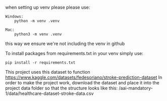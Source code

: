 when setting up venv please please use:

    Windows:
        python -m venv .venv

    Mac:
        python3 -m venv .venv

this way we ensure we're not including the venv in github

To install packages from requirements.txt in your venv simply use:

    pip install -r requirements.txt

This project uses this dataset to function https://www.kaggle.com/datasets/fedesoriano/stroke-prediction-dataset
In order to make the project work, download the dataset and place it into the project data folder so that the structure looks like this: 
    /aai-mandatory-1/data/healthcare-dataset-stroke-data.csv